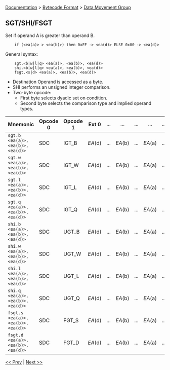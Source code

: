 [Documentation](../../README.md) > [Bytecode Format](../README.md) > [Data Movement Group](../InstructionsDataMovel.md)

## SGT/SHI/FSGT

Set if operand A is greater than operand B.

        if (<ea(a)> > <ea(b)>) then 0xFF -> <ea(d)> ELSE 0x00 -> <ea(d)>

General syntax:

        sgt.<b|w|l|q> <ea(a)>, <ea(b)>, <ea(d)>
        shi.<b|w|l|q> <ea(a)>, <ea(b)>, <ea(d)>
        fsgt.<s|d> <ea(a)>, <ea(b)>, <ea(d)>

* Destination Operand is accessed as a byte.
* SHI performs an unsigned integer comparison.
* Two-byte opcode:
    - First byte selects dyadic set on condition.
    - Second byte selects the comparison type and implied operand types.

| Mnemonic | Opcode 0 | Opcode 1 | Ext 0 | ... | ... | ... | ... | ... |
| - | - | - | - | - | - | - | - | - |
| `sgt.b <ea(a)>, <ea(b)>, <ea(d)>` | SDC | IGT_B | *EA*(d) | ... | *EA*(b) | ... | *EA*(a) | ... |
| `sgt.w <ea(a)>, <ea(b)>, <ea(d)>` | SDC | IGT_W | *EA*(d) | ... | *EA*(b) | ... | *EA*(a) | ... |
| `sgt.l <ea(a)>, <ea(b)>, <ea(d)>` | SDC | IGT_L | *EA*(d) | ... | *EA*(b) | ... | *EA*(a) | ... |
| `sgt.q <ea(a)>, <ea(b)>, <ea(d)>` | SDC | IGT_Q | *EA*(d) | ... | *EA*(b) | ... | *EA*(a) | ... |
| `shi.b <ea(a)>, <ea(b)>, <ea(d)>` | SDC | UGT_B | *EA*(d) | ... | *EA*(b) | ... | *EA*(a) | ... |
| `shi.w <ea(a)>, <ea(b)>, <ea(d)>` | SDC | UGT_W | *EA*(d) | ... | *EA*(b) | ... | *EA*(a) | ... |
| `shi.l <ea(a)>, <ea(b)>, <ea(d)>` | SDC | UGT_L | *EA*(d) | ... | *EA*(b) | ... | *EA*(a) | ... |
| `shi.q <ea(a)>, <ea(b)>, <ea(d)>` | SDC | UGT_Q | *EA*(d) | ... | *EA*(b) | ... | *EA*(a) | ... |
| `fsgt.s <ea(a)>, <ea(b)>, <ea(d)>` | SDC | FGT_S | *EA*(d) | ... | *EA*(b) | ... | *EA*(a) | ... |
| `fsgt.d <ea(a)>, <ea(b)>, <ea(d)>` | SDC | FGT_D | *EA*(d) | ... | *EA*(b) | ... | *EA*(a) | ... |

[<< Prev](./d_27.md) | [Next >>](../InstructionsDataMove.md)
